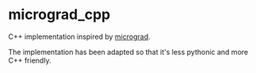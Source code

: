 # micrograd_cpp

C++ implementation inspired by [micrograd](https://github.com/karpathy/micrograd).

The implementation has been adapted so that it's less pythonic and more C++ friendly.
